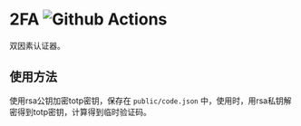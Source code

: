 # 2FA ![Github Actions](http://aliyunfc.tarocch1.com/github-actions-badge/Tarocch1/2FA)

双因素认证器。

## 使用方法

使用rsa公钥加密totp密钥，保存在 `public/code.json` 中，使用时，用rsa私钥解密得到totp密钥，计算得到临时验证码。
